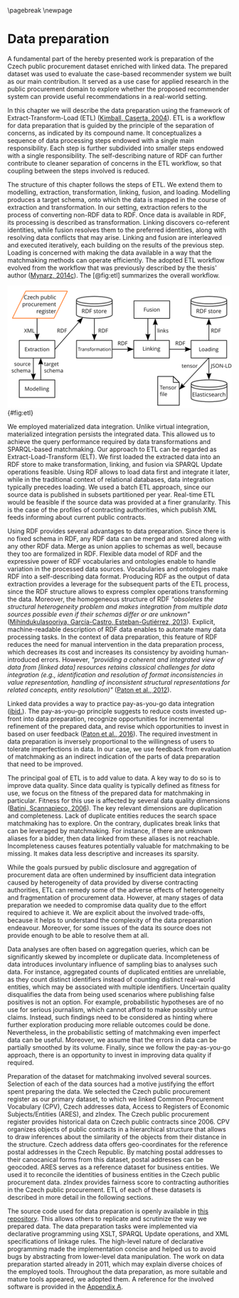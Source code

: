 \pagebreak
\newpage

# Data preparation

A fundamental part of the hereby presented work is preparation of the Czech public procurement dataset enriched with linked data.
The prepared dataset was used to evaluate the case-based recommender system we built as our main contribution. 
It served as a use case for applied research in the public procurement domain to explore whether the proposed recommender system can provide useful recommendations in a real-world setting.

<!-- Characteristics of ETL -->

In this chapter we will describe the data preparation using the framework of Extract-Transform-Load (ETL) ([Kimball, Caserta, 2004](#Kimball2004)).
ETL is a workflow for data preparation that is guided by the principle of the separation of concerns, as indicated by its compound name.
It conceptualizes a sequence of data processing steps endowed with a single main responsibility.
Each step is further subdivided into smaller steps endowed with a single responsibility.
The self-describing nature of RDF can further contribute to cleaner separation of concerns in the ETL workflow, so that coupling between the steps involved is reduced.

The structure of this chapter follows the steps of ETL.
We extend them to modelling, extraction, transformation, linking, fusion, and loading.
Modelling produces a target schema, onto which the data is mapped in the course of extraction and transformation.
In our setting, extraction refers to the process of converting non-RDF data to RDF.
Once data is available in RDF, its processing is described as transformation.
Linking discovers co-referent identities, while fusion resolves them to the preferred identities, along with resolving data conflicts that may arise.
Linking and fusion are interleaved and executed iteratively, each building on the results of the previous step.
Loading is concerned with making the data available in a way that the matchmaking methods can operate efficiently.
The adopted ETL workflow evolved from the workflow that was previously described by the thesis' author ([Mynarz, 2014c](#Mynarz2014c)).
The [@fig:etl] summarizes the overall workflow.

![ETL workflow](img/etl_workflow.png){#fig:etl}

We employed materialized data integration.
Unlike virtual integration, materialized integration persists the integrated data.
This allowed us to achieve the query performance required by data transformations and SPARQL-based matchmaking.
Our approach to ETL can be regarded as Extract-Load-Transform (ELT). 
We first loaded the extracted data into an RDF store to make transformation, linking, and fusion via SPARQL Update operations feasible.
Using RDF allows to load data first and integrate it later, while in the traditional context of relational databases, data integration typically precedes loading.
We used a batch ETL approach, since our source data is published in subsets partitioned per year.
Real-time ETL would be feasible if the source data was provided at a finer granularity.
This is the case of the profiles of contracting authorities, which publish XML feeds informing about current public contracts.

<!-- ## Benefits of linked data for data preparation -->

Using RDF provides several advantages to data preparation. 
Since there is no fixed schema in RDF, any RDF data can be merged and stored along with any other RDF data.
Merge as union applies to schemas as well, because they too are formalized in RDF.
Flexible data model of RDF and the expressive power of RDF vocabularies and ontologies enable to handle variation in the processed data sources.
Vocabularies and ontologies make RDF into a self-describing data format.
Producing RDF as the output of data extraction provides a leverage for the subsequent parts of the ETL process, since the RDF structure allows to express complex operations transforming the data.
Moreover, the homogeneous structure of RDF *"obsoletes the structural heterogeneity problem and makes integration from multiple data sources possible even if their schemas differ or are unknown"* ([Mihindukulasooriya, García-Castro, Esteban-Gutiérrez, 2013](#Mihindukulasooriya2013)).
Explicit, machine-readable description of RDF data enables to automate many data processing tasks.
In the context of data preparation, this feature of RDF reduces the need for manual intervention in the data preparation process, which decreases its cost and increases its consistency by avoiding human-introduced errors.
However, *"providing a coherent and integrated view of data from [linked data] resources retains classical challenges for data integration (e.g., identification and resolution of format inconsistencies in value representation, handling of inconsistent structural representations for related concepts, entity resolution)"* ([Paton et al., 2012](#Paton2012)).

Linked data provides a way to practice pay-as-you-go data integration ([ibid.](#Paton2012)).
The pay-as-you-go principle suggests to reduce costs invested up-front into data preparation, recognize opportunities for incremental refinement of the prepared data, and revise which opportunities to invest in based on user feedback ([Paton et al., 2016](#Paton2016)).
The required investment in data preparation is inversely proportional to the willingness of users to tolerate imperfections in data.
In our case, we use feedback from evaluation of matchmaking as an indirect indication of the parts of data preparation that need to be improved.

The principal goal of ETL is to add value to data.
A key way to do so is to improve data quality.
Since data quality is typically defined as fitness for use, we focus on the fitness of the prepared data for matchmaking in particular.
Fitness for this use is affected by several data quality dimensions ([Batini, Scannapieco, 2006](#Batini2006)).
The key relevant dimensions are duplication and completeness.
Lack of duplicate entities reduces the search space matchmaking has to explore.
On the contrary, duplicates break links that can be leveraged by matchmaking.
For instance, if there are unknown aliases for a bidder, then data linked from these aliases is not reachable.
Incompleteness causes features potentially valuable for matchmaking to be missing.
It makes data less descriptive and increases its sparsity.

While the goals pursued by public disclosure and aggregation of procurement data are often undermined by insufficient data integration caused by heterogeneity of data provided by diverse contracting authorities, ETL can remedy some of the adverse effects of heterogeneity and fragmentation of procurement data.
However, at many stages of data preparation we needed to compromise data quality due to the effort required to achieve it.
We are explicit about the involved trade-offs, because it helps to understand the complexity of the data preparation endeavour.
Moreover, for some issues of the data its source does not provide enough to be able to resolve them at all.

<!-- Impact on data analyses -->

Data analyses are often based on aggregation queries, which can be significantly skewed by incomplete or duplicate data.
Incompleteness of data introduces involuntary influence of sampling bias to analyses such data.
For instance, aggregated counts of duplicated entities are unreliable, as they count distinct identifiers instead of counting distinct real-world entities, which may be associated with multiple identifiers.
Uncertain quality disqualifies the data from being used scenarios where publishing false positives is not an option.
For example, probabilistic hypotheses are of no use for serious journalism, which cannot afford to make possibly untrue claims.
Instead, such findings need to be considered as hinting where further exploration producing more reliable outcomes could be done.
Nevertheless, in the probabilistic setting of matchmaking even imperfect data can be useful.
Moreover, we assume that the errors in data can be partially smoothed by its volume. 
Finally, since we follow the pay-as-you-go approach, there is an opportunity to invest in improving data quality if required.

<!-- Prepared datasets -->

Preparation of the dataset for matchmaking involved several sources.
Selection of each of the data sources had a motive justifying the effort spent preparing the data.
We selected the Czech public procurement register as our primary dataset, to which we linked Common Procurement Vocabulary (CPV), Czech addresses data, Access to Registers of Economic Subjects/Entities (ARES), and zIndex. 
The Czech public procurement register provides historical data on Czech public contracts since 2006.
CPV organizes objects of public contracts in a hierarchical structure that allows to draw inferences about the similarity of the objects from their distance in the structure.
Czech address data offers geo-coordinates for the reference postal addresses in the Czech Republic.
By matching postal addresses to their canocanical forms from this dataset, postal addresses can be geocoded.
ARES serves as a reference dataset for business entities.
We used it to reconcile the identities of business entities in the Czech public procurement data.
zIndex provides fairness score to contracting authorities in the Czech public procurement.
ETL of each of these datasets is described in more detail in the following sections.

<!-- Source code -->

The source code used for data preparation is openly available in [this repository](https://github.com/jindrichmynarz/vvz-to-rdf).
This allows others to replicate and scrutinize the way we prepared data.
The data preparation tasks were implemented via declarative programming using XSLT, SPARQL Update operations, and XML specifications of linkage rules.
The high-level nature of declarative programming made the implementation concise and helped us to avoid bugs by abstracting from lower-level data manipulation.
The work on data preparation started already in 2011, which may explain diverse choices of the employed tools.
Throughout the data preparation, as more suitable and mature tools appeared, we adopted them.
A reference for the involved software is provided in the [Appendix A](#appendix-a).
